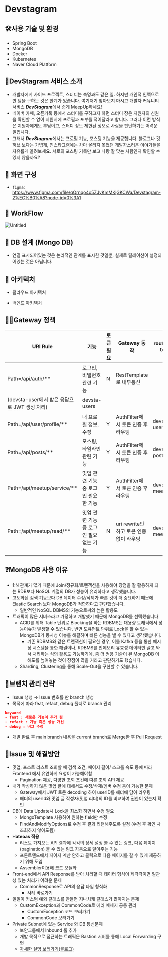 # Devstagram

## 🛠️사용 기술 및 환경

- Spring Boot
- MongoDB
- Docker
- Kubernetes
- Naver Cloud Platform

## 🙌**DevStagram 서비스 소개**

- 개발자에게 사이드 프로젝트, 스터디는 숙명과도 같은 일. 하지만 개인적 인맥으로만 팀을 구하는 것은 한계가 있습니다. 여기저기 찾아보지 마시고 개발자 커뮤니티 서비스 ***DevStagram***에서 쉽게 MeepUp하세요!
- 네이버 카페, 오픈카톡 등에서 스터디를 구하고자 하면 스터디 장은 지원자의 신원을 확인할 수 없어 지원서에 프로필과 포부를 적어달라고 합니다. 그러나 이런 방식은 지원자에게도 부담이고, 스터디 장도 제한된 정보로 사람을 판단하기는 어려운 일입니다.
- 그래서 ***DevStagram***에서는 프로필 기능, 포스팅 기능을 제공합니다. 블로그나 깃허브 보다는 가볍게, 인스타그램에는 차마 올리지 못했던 개발자스러운 이야기들을 자유롭게 올려보세요. 서로의 포스팅 기록만 보고 나랑 잘 맞는 사람인지 확인할 수 있지 않을까요?

## 🔖 화면 구성

- `figma`: https://www.figma.com/file/qOrnqo4o5ZJyKmMKjGKCWa/Devstagram-2%EC%B0%A8?node-id=0%3A1

## 🔖 WorkFlow

![Untitled](Devstagram%20README%20a3b5998dc3db4b8588e181b4d02c2a50/Untitled%206.png)

## 🔖 DB 설계 (Mongo DB)



- 연결 표시되어있는 것은 논리적인 관계를 표시한 것일뿐, 실제로 릴레이션이 설정되어있는 것은 아닙니다.

## 🔖 아키텍처

- 클라우드 아키텍처



- 백엔드 아키텍처




## 🙅‍♀️Gateway 정책

| URI Rule | 기능 | 토큰 필요 | Gateway 동작 | routing to |
| --- | --- | --- | --- | --- |
| Path=/api/auth/** | 로그인, 비밀번호 관련 기능 | N | RestTemplate로 내부통신
(devsta-user에서 받은 응답으로 JWT 생성 처리) | devsta-users |
| Path=/api/user/profile/** | 내 프로필 정보, 수정 | Y | AuthFilter에서 토큰 인증 후 라우팅 | devsta-users |
| Path=/api/posts/** | 포스팅, 타임라인 관련 기능 | Y | AuthFilter에서 토큰 인증 후 라우팅 | devsta-posts |
| Path=/api/meetup/service/** |  밋업 관련 기능 중 로그인 필요한 기능 | Y | AuthFilter에서 토큰 인증 후 라우팅 | devsta-meetup |
| Path=/api/meetup/read/** | 밋업 관련 기능 중 로그인 필요 없는 기능 | N | uri rewrite만 하고 토큰 인증 없이 라우팅 | devsta-meetup |

## ❓MongoDB 사용 이유

- 1:N 관계가 많기 때문에 Join/정규화/트랜잭션을 사용해야 장점을 잘 활용하게 되는 RDB보다 NoSQL 계열의 DB가 성능이 유리하다고 생각했습니다.
- 고도화된 검색 기능보다 DB 데이터 수정/삭제가 빠른 것이 더 중요하기 때문에 Elastic Search 보다 MongoDB가 적합하다고 판단했습니다.
    - 일반적인 NoSQL DBMS의 기능으로써의 높은 활용도
- 트래픽이 많은 서비스라고 가정하고 개발했기 때문에 MongoDB를 선택했습니다
    - ACID를 위해 Table 단위로 Blocking을 하는 RDBMS는 대용량 트래픽에서 성능이슈가 발생할 수 있습니다. 반면 도큐먼트 단위로 Lock을 할 수 있는 MongoDB가 동시성 이슈를 해결하며 빠른 성능을 낼 수 있다고 생각했습니다.
        - 기존 RDBMS와 같은 트랜잭션이 필요한 경우, 이를 Kafka 등을 통한 메시징 시스템을 통한 해결이나, RDBMS를 인메모리 유효성 데이터만 끌고 와서 처리하는 식의 활용도 가능하기에, 좀 더 범용 기술이 된 MongoDB 이해도를 높여놓는 것이 장점이 많을 거라고 판단하기도 했습니다.
    - Sharding, Clustering을 통해 Scale-Out을 구현할 수 있습니다.

## 👐**브랜치 관리 전략**

- Issue 생성 → Issue 번호를 딴 branch 생성
- 목적에 따라 feat, refact, debug 폴더로 branch 관리

```json
keyword
- feat : 새로운 기능이 추가 됨
- refact : 기능 혹은 성능 개선
- debug : 버그 수정
```

- 개발 완료 후 main branch 내용을 current branch로 Merge한 후 Pull Request

## 🌟Issue 및 해결방안

- 밋업, 포스트 리스트 조회할 때 검색 조건, 페이지 길이/ 스크롤 속도 등에 따라 Frontend 에서 유연하게 요청이 가능해야함
    - Pagination 제공, 다양한 조회 조건에 따른 조회 API 제공
- 내가 작성하지 않은 밋업 글에 대해서도 수정/삭제/멤버 수정 등이 가능한 문제
    - Gateway에서 JWT 토큰 decoding 하여 userID를 헤더에 담아 라우팅
    - 헤더의 userId와 밋업 글 작성자(밋업 리더)의 ID를 비교하여 권한이 있는지 확인
- DB에 Data Update시 Lock을 최소화 하면서 수정 필요
    - MongoTemplate 사용하여 원하는 field만 수정
    - FindAndModifyOptions로 수정 후 결과 리턴해주도록 설정 (수정 후 확인 차 조회하지 않아도됨)
- H**ateoas 적용**
    - 리스트 가져오는 API 결과에 각각의 상세 설정 볼 수 있는 링크, 다음 페이지(pagination) 볼 수 있는 링크 자동으로 달아주는 기능
    - 프론트엔드에서 페이지 계산 안하고 클릭으로 다음 페이지를 갈 수 있게 제공하기 위해 도입
    - Assembler이용해 코드 모듈화
- Front-end에서 API Response를 받아 처리할 때 데이터 형식이 제각각이면 일관성 있는 처리가 어려운 문제
    - CommonResponse로 API의 응답 타입 형식화
        - 사례 바로가기
- 일일이 커스텀 예외 클래스를 만들면 지나치케 클래스가 많아지는 문제
    - CustomException과 CommonCode로 에러 메세지 공통 관리
        - CustomException 코드 보러가기
        - CommonCode 보러가기
- Private Subnet에 있는 Service 와 DB 통신문제
    - 보안그룹에서 Inbound 룰 추가
    - 개발 목적으로 접근하는 트래픽은 Bastion 서버를 통해 Local Forwarding 구현
    - [자세한 설명 보러가기(블로그)](https://velog.io/@mdy0102/NCP-%EB%8F%84%EC%BB%A4Kubernetes-%EC%84%A4%EC%A0%95)